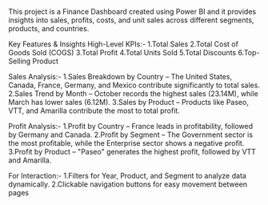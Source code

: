 This project is a Finance Dashboard created using Power BI and it provides insights into sales, profits, costs, and unit sales across different segments, products, and countries.

Key Features & Insights
High-Level KPIs:-
1.Total Sales
2.Total Cost of Goods Sold (COGS)
3.Total Profit
4.Total Units Sold
5.Total Discounts
6.Top-Selling Product

Sales Analysis:-
1.Sales Breakdown by Country – The United States, Canada, France, Germany, and Mexico contribute significantly to total sales.
2.Sales Trend by Month – October records the highest sales (23.14M), while March has lower sales (6.12M).
3.Sales by Product – Products like Paseo, VTT, and Amarilla contribute the most to total profit.

Profit Analysis:-
1.Profit by Country – France leads in profitability, followed by Germany and Canada.
2.Profit by Segment – The Government sector is the most profitable, while the Enterprise sector shows a negative profit.
3.Profit by Product – "Paseo" generates the highest profit, followed by VTT and Amarilla.

For Interaction:-
1.Filters for Year, Product, and Segment to analyze data dynamically.
2.Clickable navigation buttons for easy movement between pages
